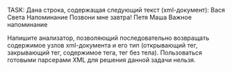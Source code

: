 TASK: 
Дана строка, содержащая следующий текст (xml-документ):
<notes>
   <note id = "1">
       <to>Вася</to>
       <from>Света</from>
       <heading>Напоминание</heading>
       <body>Позвони мне завтра!</body>
   </note>
   <note id = "2">
       <to>Петя</to>
       <from>Маша</from>
       <heading>Важное напоминание</heading>
       <body/>
   </note>
</notes>

Напишите анализатор, позволяющий последовательно возвращать содержимое узлов xml-документа и его тип (открывающий
тег, закрывающий тег, содержимое тега, тег без тела). Пользоваться готовыми парсерами XML для решения данной задачи
нельзя.
